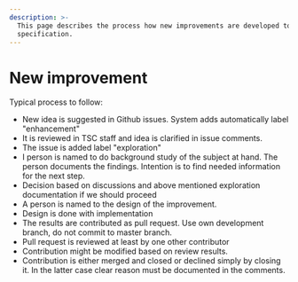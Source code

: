 ```yaml
---
description: >-
  This page describes the process how new improvements are developed to the
  specification.
---
```


# New improvement

Typical process to follow:

* New idea is suggested in Github issues. System adds automatically label "enhancement"
* It is reviewed in TSC staff and idea is clarified in issue comments.&#x20;
* The issue is added label "exploration"&#x20;
* I person is named to do background study of the subject at hand. The person documents the findings. Intention is to find needed information for the next step.
* Decision based on discussions and above mentioned exploration documentation if we should proceed
* A person is named to the design of the improvement.&#x20;
* Design is done with implementation
* The results are contributed as pull request. Use own development branch, do not commit to master branch.&#x20;
* Pull request is reviewed at least by one other contributor
* Contribution might be modified based on review results.&#x20;
* Contribution is either merged and closed or declined simply by closing it. In the latter case clear reason must be documented in the comments. &#x20;
